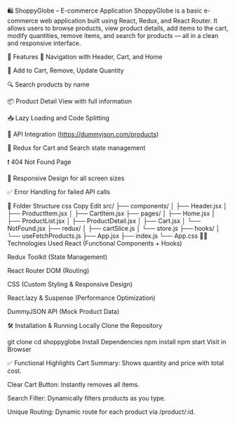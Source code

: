 🛍️ ShoppyGlobe – E-commerce Application
ShoppyGlobe is a basic e-commerce web application built using React, Redux, and React Router.
It allows users to browse products, view product details, add items to the cart, modify quantities, remove items, and search for products — all in a clean and responsive interface.

🚀 Features
🧭 Navigation with Header, Cart, and Home

🛒 Add to Cart, Remove, Update Quantity

🔍 Search products by name

📦 Product Detail View with full information

📥 Lazy Loading and Code Splitting

📡 API Integration (https://dummyjson.com/products)

🧠 Redux for Cart and Search state management

❗ 404 Not Found Page

📱 Responsive Design for all screen sizes

✅ Error Handling for failed API calls

📁 Folder Structure
css
Copy
Edit
src/
├── components/
│   ├── Header.jsx
│   ├── ProductItem.jsx
│   ├── CartItem.jsx
├── pages/
│   ├── Home.jsx
│   ├── ProductList.jsx
│   ├── ProductDetail.jsx
│   ├── Cart.jsx
│   └── NotFound.jsx
├── redux/
│   ├── cartSlice.js
│   └── store.js
├── hooks/
│   └── useFetchProducts.js
├── App.jsx
├── index.js
└── App.css
🧑‍💻 Technologies Used
React (Functional Components + Hooks)

Redux Toolkit (State Management)

React Router DOM (Routing)

CSS (Custom Styling & Responsive Design)

React.lazy & Suspense (Performance Optimization)

DummyJSON API (Mock Product Data)

🛠️ Installation & Running Locally
Clone the Repository


git clone 
cd shoppyglobe
Install Dependencies
npm install
npm start
Visit in Browser

✅ Functional Highlights
Cart Summary: Shows quantity and price with total cost.

Clear Cart Button: Instantly removes all items.

Search Filter: Dynamically filters products as you type.

Unique Routing: Dynamic route for each product via /product/:id.


